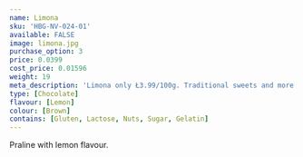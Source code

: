 ```yaml
---
name: Limona
sku: 'HBG-NV-024-01'
available: FALSE
image: limona.jpg
purchase_option: 3
price: 0.0399
cost_price: 0.01596
weight: 19
meta_description: 'Limona only Ł3.99/100g. Traditional sweets and more at Humbugs Confectionery Store. Specialists in satisfying your sweet tooth!'
type: [Chocolate]
flavour: [Lemon]
colour: [Brown]
contains: [Gluten, Lactose, Nuts, Sugar, Gelatin]
---
```

Praline with lemon flavour.